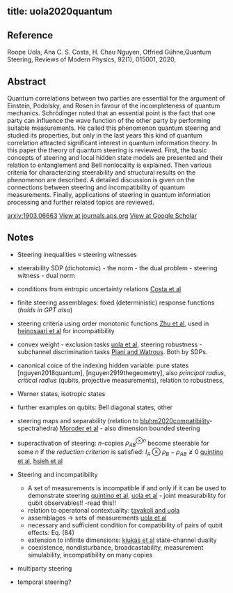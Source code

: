 title: uola2020quantum
---


## Reference

Roope Uola, Ana C. S. Costa, H. Chau Nguyen, Otfried Gühne,Quantum Steering, Reviews of Modern Physics, 92(1), 015001, 2020,

## Abstract 
  Quantum correlations between two parties are essential for the argument of
Einstein, Podolsky, and Rosen in favour of the incompleteness of quantum
mechanics. Schrödinger noted that an essential point is the fact that one
party can influence the wave function of the other party by performing suitable
measurements. He called this phenomenon quantum steering and studied its
properties, but only in the last years this kind of quantum correlation
attracted significant interest in quantum information theory. In this paper the
theory of quantum steering is reviewed. First, the basic concepts of steering
and local hidden state models are presented and their relation to entanglement
and Bell nonlocality is explained. Then various criteria for characterizing
steerability and structural results on the phenomenon are described. A detailed
discussion is given on the connections between steering and incompatibility of
quantum measurements. Finally, applications of steering in quantum information
processing and further related topics are reviewed.

    

[arxiv:1903.06663](https://arxiv.org/abs/1903.06663)
[View at journals.aps.org](https://journals.aps.org/rmp/abstract/10.1103/RevModPhys.92.015001)
[View at Google Scholar](https://scholar.google.com/scholar_lookup?arxiv_id=1903.06663)


## Notes

* Steering inequalities $\equiv$ steering witnesses    

* steerability SDP (dichotomic) - the norm - the dual problem - steering witness - dual norm    

* conditions from entropic uncertainty relations [Costa et al](https://arxiv.org/abs/1710.04541)  
 
* finite steering assemblages: fixed (deterministic) response functions (*holds in GPT also*)

* steering  criteria using order monotonic functions [Zhu et al](https://arxiv.org/abs/1510.04711), 
used in [heinosaari et al](https://arxiv.org/abs/1510.04711) for incompatibility

* convex weight - exclusion tasks [uola et al](https://arxiv.org/abs/1909.10484), steering robustness - subchannel discrimination tasks [Piani and Watrous](https://arxiv.org/abs/1406.0530). Both  by SDPs. 

* canonical coice of the indexing hidden variable: pure states [nguyen2018quantum], [nguyen2919thegeometry], also *principal radius*, *critical radius* (qubits, projective measurements), relation to robustness, 

* Werner states, isotropic states

* further examples on qubits: Bell diagonal states, other

* steering maps and separability (relation to [bluhm2020compatibility](bluhm2020compatibility)-spectrahedra)
[Moroder et al](https://arxiv.org/abs/1412.2623) - also dimension bounded steering

* superactivation of steering: $n$-copies $\rho_{AB}^{\otimes n}$ become steerable for some $n$ if the *reduction criterion* is satisfied: $I_A\otimes \rho_B-\rho_{AB}\not\geq 0$ [quintino et al](https://arxiv.org/abs/1610.01037v1), [hsieh et al](https://arxiv.org/abs/1609.07581v3)

* Steering and incompatibility      
    * A set of measurements is incompatible if and only if it can be used to demonstrate steering [quintino et al](https://arxiv.org/abs/1406.6976v3), [uola et al](https://arxiv.org/pdf/1604.08724v1.pdf) - joint measurability for qubit observables!! -read this!!     
    * relation to operatonal contextuality: [tavakoli and uola](https://arxiv.org/abs/1905.03614v2)
    * assemblages -> sets of measurements [uola et al](https://arxiv.org/abs/1507.08633v3)     
    * necessary and sufficient condition for compatibility of pairs of qubit effects: Eq. (84)     
    * extension to infinite dimensions: [kiukas et al](https://arxiv.org/abs/1704.05734v2) state-channel duality     
    * coexistence, nondisturbance, broadcastability, measurement simulability, incompatibility on many copies

* multiparty steering     

* temporal steering?





